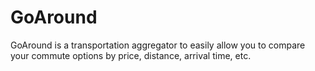 # GoAround
GoAround is a transportation aggregator to easily allow you to compare your commute options by price, distance, arrival time, etc.
